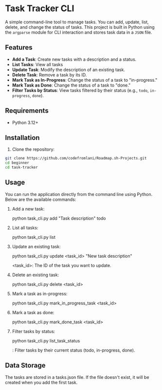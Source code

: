 # Task Tracker CLI 

A simple command-line tool to manage tasks. You can add, update, list, delete, and change the status of tasks. This project is built in Python using the `argparse` module for CLI interaction and stores task data in a `JSON` file.

## Features

- **Add a Task**: Create new tasks with a description and a status.
- **List Tasks**: View all tasks 
- **Update Task**: Modify the description of an existing task.
- **Delete Task**: Remove a task by its ID.
- **Mark Task as In-Progress**: Change the status of a task to "in-progress."
- **Mark Task as Done**: Change the status of a task to "done."
- **Filter Tasks by Status**: View tasks filtered by their status (e.g., `todo`, `in-progress`, `done`).

## Requirements

- Python 3.12+

## Installation

1. Clone the repository:
```bash
git clone https://github.com/codefromlani/Roadmap.sh-Projects.git
cd beginner
cd task-tracker
```

## Usage

You can run the application directly from the command line using Python. Below are the available commands:

1. Add a new task:

    python task_cli.py add "Task description" todo

2. List all tasks:

    python task_cli.py list

3. Update an existing task:

    python task_cli.py update <task_id> "New task description" 

    <task_id>: The ID of the task you want to update.

4. Delete an existing task:

    python task_cli.py delete <task_id>

5. Mark a task as in-progress:

    python task_cli.py mark_in_progress_task <task_id>

6. Mark a task as done:

    python task_cli.py mark_done_task <task_id>

7. Filter tasks by status:

    python task_cli.py list_task_status <status>

    <status>: Filter tasks by their current status (todo, in-progress, done).


## Data Storage

The tasks are stored in a tasks.json file. If the file doesn't exist, it will be created when you add the first task.